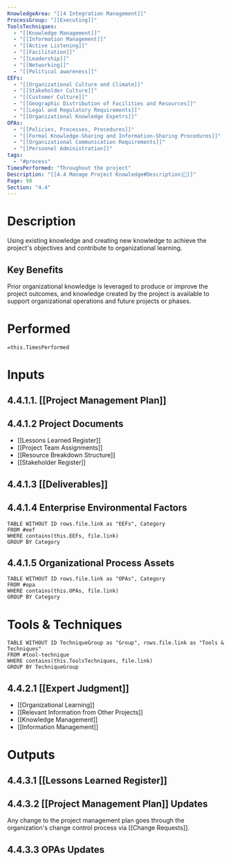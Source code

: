 ```yaml
---
KnowledgeArea: "[[4 Integration Management]]"
ProcessGroup: "[[Executing]]"
ToolsTechniques:
  - "[[Knowledge Management]]"
  - "[[Information Management]]"
  - "[[Active Listening]]"
  - "[[Facilitation]]"
  - "[[Leadership]]"
  - "[[Networking]]"
  - "[[Political awareness]]"
EEFs:
  - "[[Organizational Culture and Climate]]"
  - "[[Stakeholder Culture]]"
  - "[[Customer Culture]]"
  - "[[Geographic Distribution of Facilities and Resources]]"
  - "[[Legal and Regulatory Requirements]]"
  - "[[Organizational Knowledge Expetrs]]"
OPAs:
  - "[[Policies, Processes, Procedures]]"
  - "[[Formal Knowledge-Sharing and Information-Sharing Procedures]]"
  - "[[Organizational Communication Requirements]]"
  - "[[Personnel Administration]]"
tags:
  - "#process"
TimesPerformed: "Throughout the project"
Description: "[[4.4 Manage Project Knowledge#Description|📝]]"
Page: 98
Section: "4.4"
---
```

# Description
Using existing knowledge and creating new knowledge to achieve the project's objectives and contribute to organizational learning.
## Key Benefits
Prior organizational knowledge is leveraged to produce or improve the project outcomes, and knowledge created by the project is available to support organizational operations and future projects or phases.
# Performed
`=this.TimesPerformed`
# Inputs
## 4.4.1.1. [[Project Management Plan]]
## 4.4.1.2 Project Documents
- [[Lessons Learned Register]]
- [[Project Team Assignments]]
- [[Resource Breakdown Structure]]
- [[Stakeholder Register]]
## 4.4.1.3 [[Deliverables]]
## 4.4.1.4 Enterprise Environmental Factors
```dataview
TABLE WITHOUT ID rows.file.link as "EEFs", Category
FROM #eef
WHERE contains(this.EEFs, file.link)
GROUP BY Category
```
## 4.4.1.5 Organizational Process Assets
```dataview
TABLE WITHOUT ID rows.file.link as "OPAs", Category
FROM #opa
WHERE contains(this.OPAs, file.link)
GROUP BY Category
```
# Tools & Techniques
```dataview
TABLE WITHOUT ID TechniqueGroup as "Group", rows.file.link as "Tools & Techniques"
FROM #tool-technique
WHERE contains(this.ToolsTechniques, file.link)
GROUP BY TechniqueGroup
```
## 4.4.2.1 [[Expert Judgment]]
- [[Organizational Learning]]
- [[Relevant Information from Other Projects]]
- [[Knowledge Management]]
- [[Information Management]]
# Outputs
## 4.4.3.1 [[Lessons Learned Register]]
## 4.4.3.2 [[Project Management Plan]] Updates
Any change to the project management plan goes through the organization's change control process via [[Change Requests]].
## 4.4.3.3 OPAs Updates

